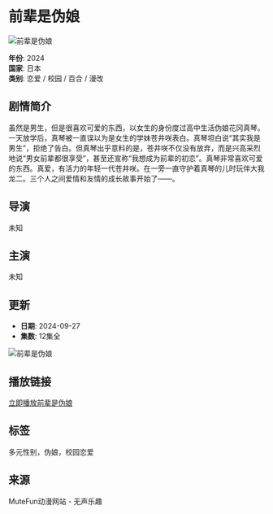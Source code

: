 # 前辈是伪娘

![前辈是伪娘](https://img2.doubanio.com/view/photo/s_ratio_poster/public/p2907812521.webp)

**年份**: 2024  
**国家**: 日本  
**类别**: 恋爱 / 校园 / 百合 / 漫改  

## 剧情简介

虽然是男生，但是很喜欢可爱的东西，以女生的身份度过高中生活伪娘花冈真琴。一天放学后，真琴被一直误以为是女生的学妹苍井咲表白。真琴坦白说“其实我是男生”，拒绝了告白。但真琴出乎意料的是，苍井咲不仅没有放弃，而是兴高采烈地说“男女前辈都很享受”，甚至还宣称“我想成为前辈的初恋”。真琴非常喜欢可爱的东西。真爱，有活力的年轻一代苍井咲。在一旁一直守护着真琴的儿时玩伴大我龙二。三个人之间爱情和友情的成长故事开始了——。

## 导演
未知

## 主演
未知

## 更新
- **日期**: 2024-09-27
- **集数**: 12集全

![前辈是伪娘](https://img2.doubanio.com/view/photo/s_ratio_poster/public/p2907812521.webp)

## 播放链接
[立即播放前辈是伪娘](https://vodplay/2653-2-1.html)  

## 标签
多元性别，伪娘，校园恋爱

## 来源
MuteFun动漫网站 - 无声乐趣